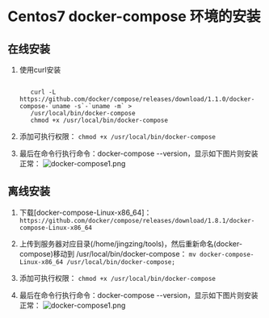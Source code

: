 Centos7 docker-compose 环境的安装
================

在线安装
-------------

1. 使用curl安装
   <pre><code>
      curl -L https://github.com/docker/compose/releases/download/1.1.0/docker-compose-`uname -s`-`uname -m` > 
      /usr/local/bin/docker-compose
      chmod +x /usr/local/bin/docker-compose
   </code></pre>
2. 添加可执行权限：
    `chmod +x /usr/local/bin/docker-compose`
    
3. 最后在命令行执行命令：docker-compose --version，显示如下图片则安装正常：
   ![docker-compose1.png](http://s1.wailian.download/2017/12/26/docker-compose1.png)
    
离线安装
-------------  
 
1. 下载[docker-compose-Linux-x86_64]：
   `https://github.com/docker/compose/releases/download/1.8.1/docker-compose-Linux-x86_64`
   
2. 上传到服务器对应目录(/home/jingzing/tools)，然后重新命名(docker-compose)移动到 /usr/local/bin/docker-compose：
   `mv docker-compose-Linux-x86_64 /usr/local/bin/docker-compose; `
   
3. 添加可执行权限：
    `chmod +x /usr/local/bin/docker-compose`
    
5. 最后在命令行执行命令：docker-compose --version，显示如下图片则安装正常：
   ![docker-compose1.png](http://s1.wailian.download/2017/12/26/docker-compose1.png)
   
